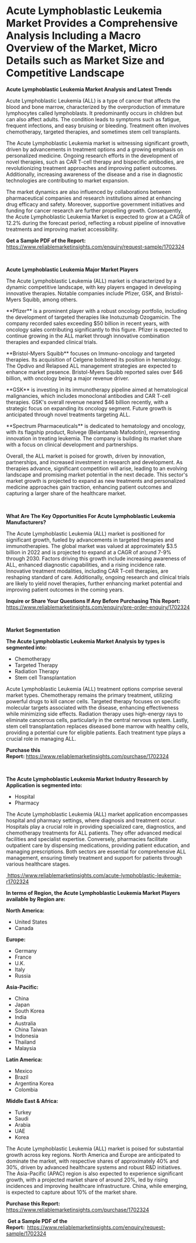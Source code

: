 <p><h1>Acute Lymphoblastic Leukemia Market Provides a Comprehensive Analysis Including a Macro Overview of the Market, Micro Details such as Market Size and Competitive Landscape</h1></p><p><strong>Acute Lymphoblastic Leukemia Market Analysis and Latest Trends</strong></p>
<p><p>Acute Lymphoblastic Leukemia (ALL) is a type of cancer that affects the blood and bone marrow, characterized by the overproduction of immature lymphocytes called lymphoblasts. It predominantly occurs in children but can also affect adults. The condition leads to symptoms such as fatigue, frequent infections, and easy bruising or bleeding. Treatment often involves chemotherapy, targeted therapies, and sometimes stem cell transplants.</p><p>The Acute Lymphoblastic Leukemia market is witnessing significant growth, driven by advancements in treatment options and a growing emphasis on personalized medicine. Ongoing research efforts in the development of novel therapies, such as CAR T-cell therapy and bispecific antibodies, are revolutionizing treatment approaches and improving patient outcomes. Additionally, increasing awareness of the disease and a rise in diagnostic technologies are contributing to market expansion.</p><p>The market dynamics are also influenced by collaborations between pharmaceutical companies and research institutions aimed at enhancing drug efficacy and safety. Moreover, supportive government initiatives and funding for cancer research are further propelling growth. Consequently, the Acute Lymphoblastic Leukemia Market is expected to grow at a CAGR of 12.2% during the forecast period, reflecting a robust pipeline of innovative treatments and improving market accessibility.</p></p>
<p><strong>Get a Sample PDF of the Report:&nbsp;</strong> <a href="https://www.reliablemarketinsights.com/enquiry/request-sample/1702324?utm_campaign=3559&utm_medium=2&utm_source=Github&utm_content=ia&utm_term=13042025&utm_id=acute-lymphoblastic-leukemia">https://www.reliablemarketinsights.com/enquiry/request-sample/1702324</a></p>
<p>&nbsp;</p>
<p><strong>Acute Lymphoblastic Leukemia Major Market Players</strong></p>
<p><p>The Acute Lymphoblastic Leukemia (ALL) market is characterized by a dynamic competitive landscape, with key players engaged in developing innovative therapies. Notable companies include Pfizer, GSK, and Bristol-Myers Squibb, among others.</p><p>**Pfizer** is a prominent player with a robust oncology portfolio, including the development of targeted therapies like Inotuzumab Ozogamicin. The company recorded sales exceeding $50 billion in recent years, with oncology sales contributing significantly to this figure. Pfizer is expected to continue growing in the ALL market through innovative combination therapies and expanded clinical trials.</p><p>**Bristol-Myers Squibb** focuses on Immuno-oncology and targeted therapies. Its acquisition of Celgene bolstered its position in hematology. The Opdivo and Relapsed ALL management strategies are expected to enhance market presence. Bristol-Myers Squibb reported sales over $46 billion, with oncology being a major revenue driver.</p><p>**GSK** is investing in its immunotherapy pipeline aimed at hematological malignancies, which includes monoclonal antibodies and CAR T-cell therapies. GSK's overall revenue neared $46 billion recently, with a strategic focus on expanding its oncology segment. Future growth is anticipated through novel treatments targeting ALL.</p><p>**Spectrum Pharmaceuticals** is dedicated to hematology and oncology, with its flagship product, Rolvege (Belantamab Mafodotin), representing innovation in treating leukemia. The company is building its market share with a focus on clinical development and partnerships.</p><p>Overall, the ALL market is poised for growth, driven by innovation, partnerships, and increased investment in research and development. As therapies advance, significant competition will arise, leading to an evolving landscape and promising market potential in the next decade. This sector's market growth is projected to expand as new treatments and personalized medicine approaches gain traction, enhancing patient outcomes and capturing a larger share of the healthcare market.</p></p>
<p>&nbsp;</p>
<p><strong>What Are The Key Opportunities For Acute Lymphoblastic Leukemia Manufacturers?</strong></p>
<p><p>The Acute Lymphoblastic Leukemia (ALL) market is positioned for significant growth, fueled by advancements in targeted therapies and immunotherapies. The global market was valued at approximately $3.5 billion in 2022 and is projected to expand at a CAGR of around 7-9% through 2030. Factors driving this growth include increasing awareness of ALL, enhanced diagnostic capabilities, and a rising incidence rate. Innovative treatment modalities, including CAR T-cell therapies, are reshaping standard of care. Additionally, ongoing research and clinical trials are likely to yield novel therapies, further enhancing market potential and improving patient outcomes in the coming years.</p></p>
<p><strong>Inquire or Share Your Questions If Any Before Purchasing This Report:</strong> <a href="https://www.reliablemarketinsights.com/enquiry/pre-order-enquiry/1702324?utm_campaign=3559&utm_medium=2&utm_source=Github&utm_content=ia&utm_term=13042025&utm_id=acute-lymphoblastic-leukemia">https://www.reliablemarketinsights.com/enquiry/pre-order-enquiry/1702324</a></p>
<p>&nbsp;</p>
<p><strong>Market Segmentation</strong></p>
<p><strong>The Acute Lymphoblastic Leukemia Market Analysis by types is segmented into:</strong></p>
<p><ul><li>Chemotherapy</li><li>Targeted Therapy</li><li>Radiation Therapy</li><li>Stem cell Transplantation</li></ul></p>
<p><p>Acute Lymphoblastic Leukemia (ALL) treatment options comprise several market types. Chemotherapy remains the primary treatment, utilizing powerful drugs to kill cancer cells. Targeted therapy focuses on specific molecular targets associated with the disease, enhancing effectiveness while minimizing side effects. Radiation therapy uses high-energy rays to eliminate cancerous cells, particularly in the central nervous system. Lastly, stem cell transplantation replaces diseased bone marrow with healthy cells, providing a potential cure for eligible patients. Each treatment type plays a crucial role in managing ALL.</p></p>
<p><strong>Purchase this Report:&nbsp;</strong><a href="https://www.reliablemarketinsights.com/purchase/1702324?utm_campaign=3559&utm_medium=2&utm_source=Github&utm_content=ia&utm_term=13042025&utm_id=acute-lymphoblastic-leukemia">https://www.reliablemarketinsights.com/purchase/1702324</a></p>
<p>&nbsp;</p>
<p><strong>The Acute Lymphoblastic Leukemia Market Industry Research by Application is segmented into:</strong></p>
<p><ul><li>Hospital</li><li>Pharmacy</li></ul></p>
<p><p>The Acute Lymphoblastic Leukemia (ALL) market application encompasses hospital and pharmacy settings, where diagnosis and treatment occur. Hospitals play a crucial role in providing specialized care, diagnostics, and chemotherapy treatments for ALL patients. They offer advanced medical facilities and specialist expertise. Conversely, pharmacies facilitate outpatient care by dispensing medications, providing patient education, and managing prescriptions. Both sectors are essential for comprehensive ALL management, ensuring timely treatment and support for patients through various healthcare stages.</p></p>
<p><a href="https://www.reliablemarketinsights.com/acute-lymphoblastic-leukemia-r1702324?utm_campaign=3559&utm_medium=2&utm_source=Github&utm_content=ia&utm_term=13042025&utm_id=acute-lymphoblastic-leukemia">&nbsp;https://www.reliablemarketinsights.com/acute-lymphoblastic-leukemia-r1702324</a></p>
<p><strong>In terms of Region, the Acute Lymphoblastic Leukemia Market Players available by Region are:</strong></p>
<p>
    <p> <strong> North America: </strong>
        <ul>
            <li>United States</li>
            <li>Canada</li>
        </ul>
        </p> 
    <p> <strong> Europe: </strong>
        <ul>
            <li>Germany</li>
            <li>France</li>
            <li>U.K.</li>
            <li>Italy</li>
            <li>Russia</li>
        </ul>
        </p> 
    <p> <strong> Asia-Pacific: </strong>
        <ul>
            <li>China</li>
            <li>Japan</li>
            <li>South Korea</li>
            <li>India</li>
            <li>Australia</li>
            <li>China Taiwan</li>
            <li>Indonesia</li>
            <li>Thailand</li>
            <li>Malaysia</li>
        </ul>
        </p> 
    <p> <strong> Latin America: </strong>
        <ul>
            <li>Mexico</li>
            <li>Brazil</li>
            <li>Argentina Korea</li>
            <li>Colombia</li>
        </ul>
        </p> 
    <p> <strong> Middle East & Africa: </strong>
        <ul>
            <li>Turkey</li>
            <li>Saudi</li>
            <li>Arabia</li>
            <li>UAE</li>
            <li>Korea</li>
        </ul>
    </p>
    </p>
<p><p>The Acute Lymphoblastic Leukemia (ALL) market is poised for substantial growth across key regions. North America and Europe are anticipated to dominate the market, with respective shares of approximately 40% and 30%, driven by advanced healthcare systems and robust R&D initiatives. The Asia-Pacific (APAC) region is also expected to experience significant growth, with a projected market share of around 20%, led by rising incidences and improving healthcare infrastructure. China, while emerging, is expected to capture about 10% of the market share.</p></p>
<p><strong>Purchase this Report: </strong><a href="https://www.reliablemarketinsights.com/purchase/1702324?utm_campaign=3559&utm_medium=2&utm_source=Github&utm_content=ia&utm_term=13042025&utm_id=acute-lymphoblastic-leukemia">https://www.reliablemarketinsights.com/purchase/1702324</a></p>
<p>&nbsp;<strong>Get a Sample PDF of the Report:&nbsp;&nbsp;</strong><a href="https://www.reliablemarketinsights.com/enquiry/request-sample/1702324?utm_campaign=3559&utm_medium=2&utm_source=Github&utm_content=ia&utm_term=13042025&utm_id=acute-lymphoblastic-leukemia">https://www.reliablemarketinsights.com/enquiry/request-sample/1702324</a></p>
<p><strong></strong></p>
<p><p></p><p></p><p></p></p>